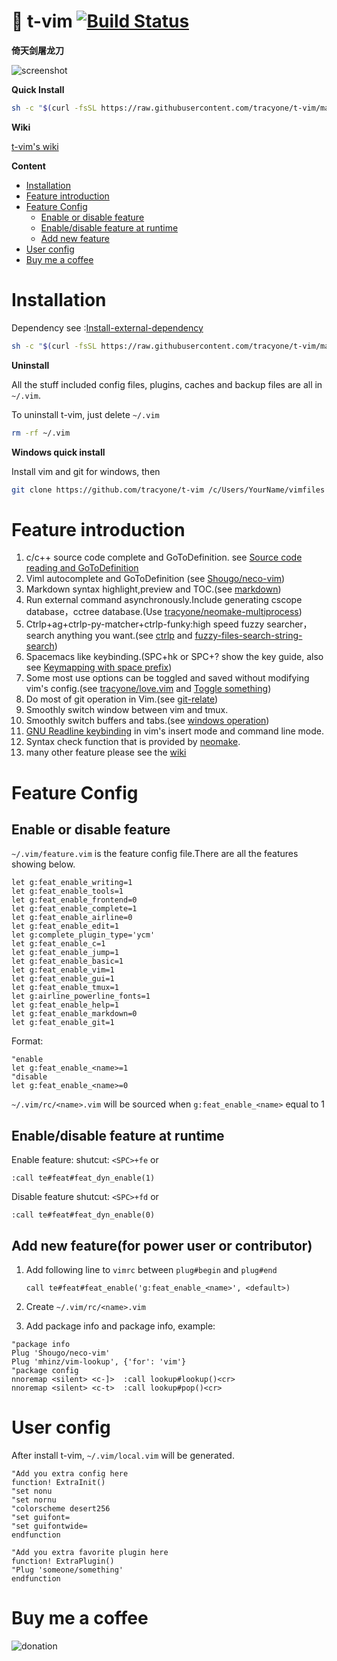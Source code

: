 # 🍎 t-vim [![Build Status](https://travis-ci.org/tracyone/t-vim.svg?branch=master)](https://travis-ci.org/tracyone/t-vim)

**倚天剑屠龙刀**

![screenshot](https://cloud.githubusercontent.com/assets/4246425/25069673/b7e5b906-22ba-11e7-95e9-21380cff710c.png)

**Quick Install**

```bash
sh -c "$(curl -fsSL https://raw.githubusercontent.com/tracyone/t-vim/master/install.sh)"
```


**Wiki**

[t-vim's wiki](https://github.com/tracyone/t-vim/wiki)

**Content**

* [Installation](#installation)
* [Feature introduction](#feature-introduction)
* [Feature Config](#feature-config)
    * [Enable or disable feature](#enable-or-disable-feature)
    * [Enable/disable feature at runtime](#enabledisable-feature-at-runtime)
    * [Add new feature](#add-new-feature)
* [User config](#user-config)
* [Buy me a coffee](#buy-me-a-coffee)

#  Installation

Dependency see :[Install-external-dependency](https://github.com/tracyone/t-vim/wiki/Install-external-dependency)

```bash
sh -c "$(curl -fsSL https://raw.githubusercontent.com/tracyone/t-vim/master/install.sh)"
```

**Uninstall**

All the stuff included config files, plugins, caches and  backup files are all in `~/.vim`.

To uninstall t-vim, just delete `~/.vim`

```bash
rm -rf ~/.vim
```

**Windows quick install**

Install vim and git for windows, then

```bash
git clone https://github.com/tracyone/t-vim /c/Users/YourName/vimfiles
```

# Feature introduction

1. c/c++ source code complete and GoToDefinition. see [Source code reading and GoToDefinition](https://github.com/tracyone/t-vim/wiki/Keymapping#source-code-reading-and-gotodefinition)
3. Viml autocomplete and GoToDefinition (see [Shougo/neco-vim](https://github.cim/Shougo/neco-vim))
4. Markdown syntax highlight,preview and TOC.(see [markdown](https://github.com/tracyone/t-vim/wiki/Keymapping#markdown))
5. Run external command asynchronously.Include generating cscope database，cctree database.(Use [tracyone/neomake-multiprocess](https://github.com/tracyone/neomake-multiprocess))
6. Ctrlp+ag+ctrlp-py-matcher+ctrlp-funky:high speed fuzzy searcher，search
   anything you want.(see [ctrlp](https://github.com/tracyone/t-vim/wiki/Keymapping#ctrlp) and [fuzzy-files-search-string-search](https://github.com/tracyone/t-vim/wiki/Keymapping#fuzzy-files-search--string-search))
7. Spacemacs like keybinding.(SPC+hk or SPC+? show the key guide, also see [Keymapping with space prefix](https://github.com/tracyone/t-vim/wiki/Keymapping#keymapping-with-space-prefix))
8. Some most use options can be toggled and saved without modifying vim's
   config.(see [tracyone/love.vim](https://github.com/tracyone/love.vim) and [Toggle something](https://github.com/tracyone/t-vim/wiki/Keymapping#toggle-something))
9. Do most of git operation in Vim.(see [git-relate](https://github.com/tracyone/t-vim/wiki/Keymapping#git-relate))
10. Smoothly switch window between vim and tmux.
11. Smoothly switch buffers and tabs.(see [windows operation](https://github.com/tracyone/t-vim/wiki/Keymapping#windows-operatting))
12. [GNU Readline keybinding](https://cnswww.cns.cwru.edu/php/chet/readline/readline.html) in vim's insert mode and command line mode.
13. Syntax check function that is provided by [neomake](https://github.com/neomake/neomake).
14. many other feature please see the [wiki](https://github.com/tracyone/t-vim/wiki)


# Feature Config

## Enable or disable feature

`~/.vim/feature.vim` is the feature config file.There are all the features showing below.

```vim
let g:feat_enable_writing=1
let g:feat_enable_tools=1
let g:feat_enable_frontend=0
let g:feat_enable_complete=1
let g:feat_enable_airline=0
let g:feat_enable_edit=1
let g:complete_plugin_type='ycm'
let g:feat_enable_c=1
let g:feat_enable_jump=1
let g:feat_enable_basic=1
let g:feat_enable_vim=1
let g:feat_enable_gui=1
let g:feat_enable_tmux=1
let g:airline_powerline_fonts=1
let g:feat_enable_help=1
let g:feat_enable_markdown=0
let g:feat_enable_git=1
```


Format:

```vim
"enable 
let g:feat_enable_<name>=1
"disable
let g:feat_enable_<name>=0
```

`~/.vim/rc/<name>.vim` will be sourced when `g:feat_enable_<name>` equal to 1


## Enable/disable feature at runtime

Enable feature: shutcut: `<SPC>+fe` or

```vim
:call te#feat#feat_dyn_enable(1)
```

Disable feature shutcut: `<SPC>+fd` or

```vim
:call te#feat#feat_dyn_enable(0)
```


## Add new feature(for power user or contributor)

1. Add following line to `vimrc` between `plug#begin` and `plug#end`

    ```vim
    call te#feat#feat_enable('g:feat_enable_<name>', <default>)
    ```

2. Create  `~/.vim/rc/<name>.vim`

3. Add package info and package info, example:

```vim
"package info
Plug 'Shougo/neco-vim'
Plug 'mhinz/vim-lookup', {'for': 'vim'}
"package config
nnoremap <silent> <c-]>  :call lookup#lookup()<cr>
nnoremap <silent> <c-t>  :call lookup#pop()<cr>
```

# User config

After install t-vim, `~/.vim/local.vim` will be generated.

```vim
"Add you extra config here
function! ExtraInit()
"set nonu
"set nornu
"colorscheme desert256
"set guifont=
"set guifontwide=
endfunction

"Add you extra favorite plugin here
function! ExtraPlugin()
"Plug 'someone/something'
endfunction

```

# Buy me a coffee

![donation](https://cloud.githubusercontent.com/assets/4246425/24827592/553bc732-1c7f-11e7-8207-284cccbc2e5c.jpg)
